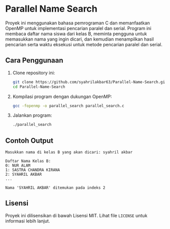 # Parallel Name Search

Proyek ini menggunakan bahasa pemrograman C dan memanfaatkan OpenMP untuk implementasi pencarian paralel dan serial. Program ini membaca daftar nama siswa dari kelas B, meminta pengguna untuk memasukkan nama yang ingin dicari, dan kemudian menampilkan hasil pencarian serta waktu eksekusi untuk metode pencarian paralel dan serial.

## Cara Penggunaan

1. Clone repository ini:
   ```sh
   git clone https://github.com/syahrilakbar63/Parallel-Name-Search.git
   cd Parallel-Name-Search
   ```

2. Kompilasi program dengan dukungan OpenMP:
   ```sh
   gcc -fopenmp -o parallel_search parallel_search.c
   ```

3. Jalankan program:
   ```sh
   ./parallel_search
   ```

## Contoh Output

```
Masukkan nama di kelas B yang akan dicari: syahril akbar

Daftar Nama Kelas B:
0: NUR ALAM
1: SASTRA CHANDRA KIRANA
2: SYAHRIL AKBAR
...

Nama 'SYAHRIL AKBAR' ditemukan pada indeks 2
```

## Lisensi

Proyek ini dilisensikan di bawah Lisensi MIT. Lihat file `LICENSE` untuk informasi lebih lanjut.